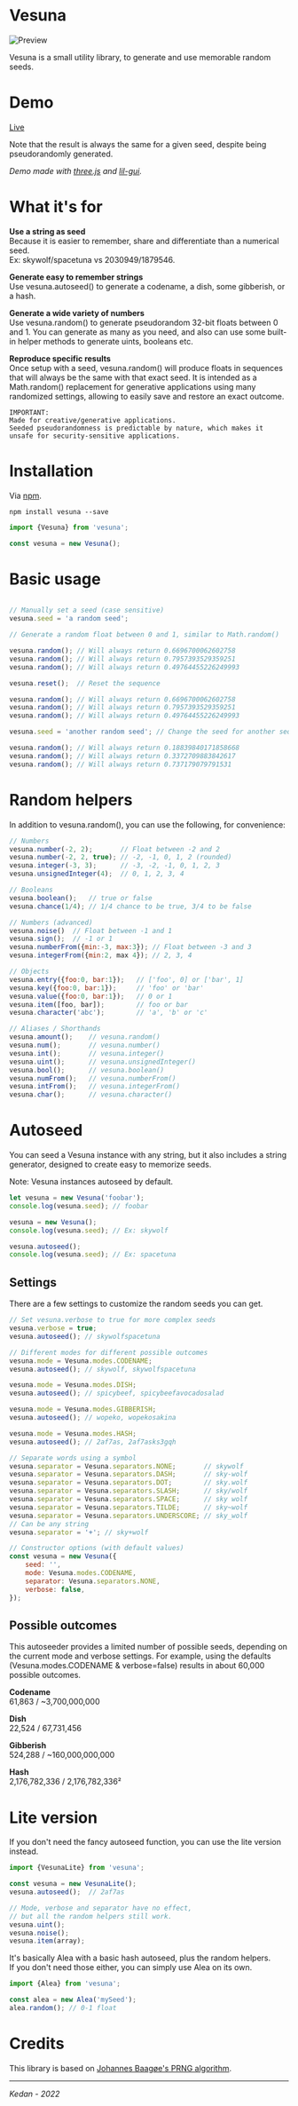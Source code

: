 # Vesuna

![Preview](preview.gif)

Vesuna is a small utility library, to generate and use memorable random seeds.  

# Demo

[Live](https://misterkedan.github.io/vesuna) 

Note that the result is always the same for a given seed, despite being pseudorandomly generated.  

*Demo made with
[three.js](https://github.com/mrdoob/three.js) and 
[lil-gui](https://lil-gui.georgealways.com).*

# What it's for

**Use a string as seed**  
Because it is easier to remember, share and differentiate than a numerical seed.  
Ex: skywolf/spacetuna vs 2030949/1879546.  

**Generate easy to remember strings**  
Use vesuna.autoseed() to generate a codename, a dish, some gibberish, or a hash.  

**Generate a wide variety of numbers**  
Use vesuna.random() to generate pseudorandom 32-bit floats between 0 and 1. You can generate as many as you need, and also can use some built-in helper methods to generate uints, booleans etc.  

**Reproduce specific results**   
Once setup with a seed, vesuna.random() will produce floats in sequences that will always be the same with that exact seed. It is intended as a Math.random() replacement for generative applications using many randomized settings, allowing to easily save and restore an exact outcome.  

	IMPORTANT: 
	Made for creative/generative applications.  
	Seeded pseudorandomness is predictable by nature, which makes it unsafe for security-sensitive applications.  

# Installation

Via [npm](https://www.npmjs.com/package/vesuna).   

	npm install vesuna --save

```javascript
import {Vesuna} from 'vesuna';

const vesuna = new Vesuna();
```

# Basic usage

```javascript

// Manually set a seed (case sensitive)
vesuna.seed = 'a random seed';

// Generate a random float between 0 and 1, similar to Math.random()

vesuna.random(); // Will always return 0.6696700062602758
vesuna.random(); // Will always return 0.7957393529359251
vesuna.random(); // Will always return 0.49764455226249993

vesuna.reset();  // Reset the sequence

vesuna.random(); // Will always return 0.6696700062602758
vesuna.random(); // Will always return 0.7957393529359251
vesuna.random(); // Will always return 0.49764455226249993

vesuna.seed = 'another random seed'; // Change the seed for another sequence

vesuna.random(); // Will always return 0.18839840171858668
vesuna.random(); // Will always return 0.3372709883842617
vesuna.random(); // Will always return 0.737179079791531
```

# Random helpers

In addition to vesuna.random(), you can use the following, for convenience:

```javascript
// Numbers
vesuna.number(-2, 2); 		// Float between -2 and 2
vesuna.number(-2, 2, true);	// -2, -1, 0, 1, 2 (rounded)
vesuna.integer(-3, 3);		// -3, -2, -1, 0, 1, 2, 3
vesuna.unsignedInteger(4);	// 0, 1, 2, 3, 4

// Booleans
vesuna.boolean();	// true or false
vesuna.chance(1/4);	// 1/4 chance to be true, 3/4 to be false

// Numbers (advanced)
vesuna.noise()	// Float between -1 and 1
vesuna.sign();	// -1 or 1
vesuna.numberFrom({min:-3, max:3});	// Float between -3 and 3
vesuna.integerFrom({min:2, max 4});	// 2, 3, 4

// Objects
vesuna.entry({foo:0, bar:1});	// ['foo', 0] or ['bar', 1]
vesuna.key({foo:0, bar:1});		// 'foo' or 'bar'
vesuna.value({foo:0, bar:1});	// 0 or 1
vesuna.item([foo, bar]);		// foo or bar
vesuna.character('abc');		// 'a', 'b' or 'c'

// Aliases / Shorthands
vesuna.amount();	// vesuna.random()
vesuna.num();		// vesuna.number()
vesuna.int();		// vesuna.integer()
vesuna.uint();		// vesuna.unsignedInteger()
vesuna.bool();		// vesuna.boolean()
vesuna.numFrom();	// vesuna.numberFrom()
vesuna.intFrom();	// vesuna.integerFrom()
vesuna.char();		// vesuna.character()
```

# Autoseed

You can seed a Vesuna instance with any string, but it also includes a string generator, designed to create easy to memorize seeds.  

Note: Vesuna instances autoseed by default.  

```javascript
let vesuna = new Vesuna('foobar');
console.log(vesuna.seed); // foobar

vesuna = new Vesuna();
console.log(vesuna.seed); // Ex: skywolf 

vesuna.autoseed();
console.log(vesuna.seed); // Ex: spacetuna
```

## Settings

There are a few settings to customize the random seeds you can get.

```javascript
// Set vesuna.verbose to true for more complex seeds
vesuna.verbose = true;
vesuna.autoseed(); // skywolfspacetuna

// Different modes for different possible outcomes
vesuna.mode = Vesuna.modes.CODENAME;
vesuna.autoseed(); // skywolf, skywolfspacetuna

vesuna.mode = Vesuna.modes.DISH;
vesuna.autoseed(); // spicybeef, spicybeefavocadosalad

vesuna.mode = Vesuna.modes.GIBBERISH;
vesuna.autoseed(); // wopeko, wopekosakina

vesuna.mode = Vesuna.modes.HASH;
vesuna.autoseed(); // 2af7as, 2af7asks3gqh

// Separate words using a symbol
vesuna.separator = Vesuna.separators.NONE;       // skywolf
vesuna.separator = Vesuna.separators.DASH;       // sky-wolf
vesuna.separator = Vesuna.separators.DOT;        // sky.wolf
vesuna.separator = Vesuna.separators.SLASH;      // sky/wolf
vesuna.separator = Vesuna.separators.SPACE;      // sky wolf
vesuna.separator = Vesuna.separators.TILDE;      // sky~wolf
vesuna.separator = Vesuna.separators.UNDERSCORE; // sky_wolf
// Can be any string
vesuna.separator = '+'; // sky+wolf

// Constructor options (with default values)
const vesuna = new Vesuna({
	seed: '',
	mode: Vesuna.modes.CODENAME,
	separator: Vesuna.separators.NONE,
	verbose: false,
});
```

## Possible outcomes

This autoseeder provides a limited number of possible seeds, depending on the current mode and verbose settings. For example, using the defaults (Vesuna.modes.CODENAME & verbose=false) results in about 60,000 possible outcomes.  

**Codename**  
61,863 / ~3,700,000,000

**Dish**  
22,524 / 67,731,456

**Gibberish**  
524,288 / ~160,000,000,000

**Hash**  
2,176,782,336 / 2,176,782,336²

# Lite version

If you don't need the fancy autoseed function, you can use the lite version instead.

```javascript
import {VesunaLite} from 'vesuna';

const vesuna = new VesunaLite();
vesuna.autoseed();	// 2af7as

// Mode, verbose and separator have no effect,
// but all the random helpers still work.
vesuna.uint();
vesuna.noise();
vesuna.item(array);
```
It's basically Alea with a basic hash autoseed, plus the random helpers.  
If you don't need those either, you can simply use Alea on its own.

```javascript
import {Alea} from 'vesuna';

const alea = new Alea('mySeed');
alea.random(); // 0-1 float
```


# Credits

This library is based on [Johannes Baagøe's PRNG algorithm](https://github.com/nquinlan/better-random-numbers-for-javascript-mirror).

***
*Kedan - 2022*
